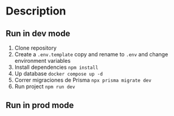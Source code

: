 # Description

## Run in dev mode

1. Clone repository
2. Create a ```.env.template``` copy and rename to ```.env``` and change environment variables
3. Install dependencies ```npm install```
4. Up database ```docker compose up -d```
5. Correr migraciones de Prisma ```npx prisma migrate dev```
6. Run project ```npm run dev```

## Run in prod mode